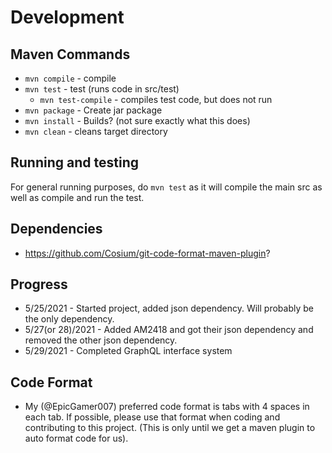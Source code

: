 # Development #

## Maven Commands ##

* `mvn compile` - compile
* `mvn test` - test (runs code in src/test)
  * `mvn test-compile` - compiles test code, but does not run
* `mvn package` - Create jar package
* `mvn install` - Builds? (not sure exactly what this does)
* `mvn clean` - cleans target directory

## Running and testing ##

For general running purposes, do `mvn test` as it will compile the main src as well as compile and run the test. 

## Dependencies ##

* https://github.com/Cosium/git-code-format-maven-plugin?

## Progress ##

* 5/25/2021 - Started project, added json dependency. Will probably be the only dependency.
* 5/27(or 28)/2021 - Added AM2418 and got their json dependency and removed the other json dependency.
* 5/29/2021 - Completed GraphQL interface system

## Code Format ##

* My (@EpicGamer007) preferred code format is tabs with 4 spaces in each tab. If possible, please use that format when coding and contributing to this project. (This is only until we get a maven plugin to auto format code for us).